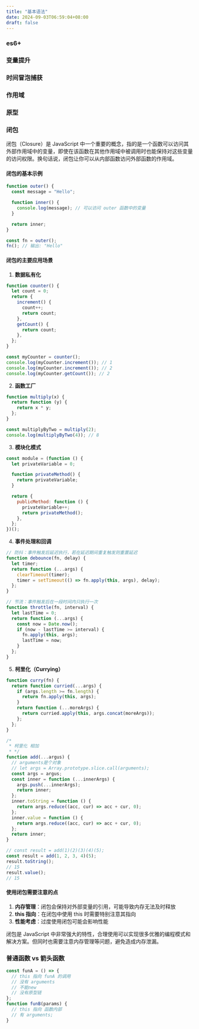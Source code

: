 ```yaml
---
title: "基本语法"
date: 2024-09-03T06:59:04+08:00
draft: false
---
```


### es6+

### 变量提升

### 时间冒泡捕获

### 作用域

### 原型

### 闭包

闭包（Closure）是 JavaScript 中一个重要的概念，指的是一个函数可以访问其外部作用域中的变量，即使在该函数在其他作用域中被调用时也能保持对这些变量的访问权限。换句话说，闭包让你可以从内部函数访问外部函数的作用域。

#### 闭包的基本示例

```javascript
function outer() {
  const message = "Hello";

  function inner() {
    console.log(message); // 可以访问 outer 函数中的变量
  }

  return inner;
}

const fn = outer();
fn(); // 输出: "Hello"
```

#### 闭包的主要应用场景

1. **数据私有化**

```javascript
function counter() {
  let count = 0;
  return {
    increment() {
      count++;
      return count;
    },
    getCount() {
      return count;
    },
  };
}

const myCounter = counter();
console.log(myCounter.increment()); // 1
console.log(myCounter.increment()); // 2
console.log(myCounter.getCount()); // 2
```

2. **函数工厂**

```javascript
function multiply(x) {
  return function (y) {
    return x * y;
  };
}

const multiplyByTwo = multiply(2);
console.log(multiplyByTwo(4)); // 8
```

3. **模块化模式**

```javascript
const module = (function () {
  let privateVariable = 0;

  function privateMethod() {
    return privateVariable;
  }

  return {
    publicMethod: function () {
      privateVariable++;
      return privateMethod();
    },
  };
})();
```

4. **事件处理和回调**

```javascript
// 防抖：事件触发后延迟执行，若在延迟期间重复触发则重置延迟
function debounce(fn, delay) {
  let timer;
  return function (...args) {
    clearTimeout(timer);
    timer = setTimeout(() => fn.apply(this, args), delay);
  };
}

// 节流：事件触发后在一段时间内只执行一次
function throttle(fn, interval) {
  let lastTime = 0;
  return function (...args) {
    const now = Date.now();
    if (now - lastTime >= interval) {
      fn.apply(this, args);
      lastTime = now;
    }
  };
}
```

5. **柯里化（Currying）**

```javascript
function curry(fn) {
  return function curried(...args) {
    if (args.length >= fn.length) {
      return fn.apply(this, args);
    }
    return function (...moreArgs) {
      return curried.apply(this, args.concat(moreArgs));
    };
  };
}
```

```js
/*
 * 柯里化 相加
 * */
function add(...argus) {
  // arguments是个对象
  // let args = Array.prototype.slice.call(arguments);
  const args = argus;
  const inner = function (...innerArgs) {
    args.push(...innerArgs);
    return inner;
  };
  inner.toString = function () {
    return args.reduce((acc, cur) => acc + cur, 0);
  };
  inner.value = function () {
    return args.reduce((acc, cur) => acc + cur, 0);
  };
  return inner;
}

// const result = add(1)(2)(3)(4)(5);
const result = add(1, 2, 3, 4)(5);
result.toString();
// 15
result.value();
// 15
```

#### 使用闭包需要注意的点

1. **内存管理**：闭包会保持对外部变量的引用，可能导致内存无法及时释放
2. **this 指向**：在闭包中使用 this 时需要特别注意其指向
3. **性能考虑**：过度使用闭包可能会影响性能

闭包是 JavaScript 中非常强大的特性，合理使用可以实现很多优雅的编程模式和解决方案。但同时也需要注意内存管理等问题，避免造成内存泄漏。

### 普通函数 vs 箭头函数

```js
const funA = () => {
  // this 指向 funA 的调用
  // 没有 arguments
  // 不能new
  // 没有原型链
};
function funB(params) {
  // this 指向 函数内部
  // 有 arguments;
}
```

